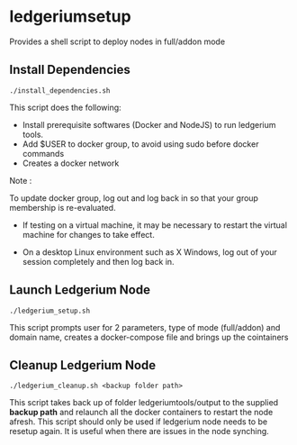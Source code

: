 # ledgeriumsetup

Provides a shell script to deploy nodes in full/addon mode

## Install Dependencies

```
./install_dependencies.sh
```
This script does the following:
* Install prerequisite softwares (Docker and NodeJS) to run ledgerium tools.
* Add $USER to docker group, to avoid using sudo before docker commands
* Creates a docker network

Note : 

To update docker group, log out and log back in so that your group membership is re-evaluated.

* If testing on a virtual machine, it may be necessary to restart the virtual machine for changes to take effect.

* On a desktop Linux environment such as X Windows, log out of your session completely and then log back in.


## Launch Ledgerium Node
```
./ledgerium_setup.sh
```
This script prompts user for 2 parameters, type of mode (full/addon) and domain name, creates a docker-compose file and brings up the cointainers

## Cleanup Ledgerium Node
```
./ledgerium_cleanup.sh <backup folder path>
```
This script takes back up of folder ledgeriumtools/output to the supplied **backup path**  and relaunch all the docker containers to restart the node afresh. This script should only be used if ledgerium node needs to be resetup again. It is useful when there are issues in the node synching.
